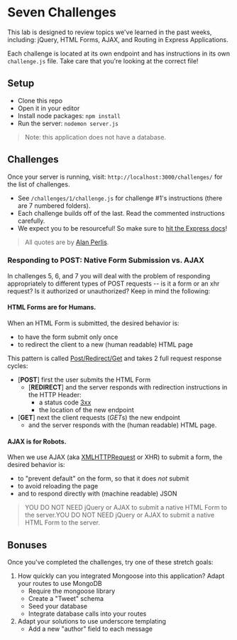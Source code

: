 # Seven Challenges

This lab is designed to review topics we've learned in the past weeks, including: jQuery, HTML Forms, AJAX, and Routing in Express Applications.

Each challenge is located at its own endpoint and has instructions in its own `challenge.js` file. Take care that you're looking at the correct file!

## Setup
* Clone this repo
* Open it in your editor
* Install node packages: `npm install`
* Run the server: `nodemon server.js`

> Note: this application does not have a database.

## Challenges
Once your server is running, visit: `http://localhost:3000/challenges/` for the list of challenges.
* See `/challenges/1/challenge.js` for challenge #1's instructions (there are 7 numbered folders).
* Each challenge builds off of the last. Read the commented instructions carefully.
* We expect you to be resourceful! So make sure to [hit the Express docs](https://expressjs.com/4x/api.html)!

> All quotes are by [Alan Perlis](https://en.wikipedia.org/wiki/Alan_Perlis).


### Responding to POST: Native Form Submission vs. AJAX
In challenges 5, 6, and 7 you will deal with the problem of responding appropriately to different types of POST requests -- is it a form or an xhr request? Is it authorized or unauthorized? Keep in mind the following:

#### HTML Forms are for Humans.

When an HTML Form is submitted, the desired behavior is:
* to have the form submit only once
* to redirect the client to a new (human readable) HTML page

This pattern is called [Post/Redirect/Get](https://en.wikipedia.org/wiki/Post/Redirect/Get) and takes 2 full request response cycles:
* [**POST**] first the user submits the HTML Form
    * [**REDIRECT**] and the server responds with redirection instructions in the HTTP Header:
        * a status code [3xx](https://en.wikipedia.org/wiki/List_of_HTTP_status_codes#3xx_Redirection)
        * the location of the new endpoint
* [**GET**] next the client requests (*GET*s) the new endpoint
    * and the server responds with the (human readable) HTML page.

#### AJAX is for Robots.

When we use AJAX (aka [XMLHTTPRequest](https://developer.mozilla.org/en-US/docs/Web/API/XMLHttpRequest) or XHR) to submit a form, the desired behavior is:
* to "prevent default" on the form, so that it does *not* submit
* to avoid reloading the page
* and to respond directly with (machine readable) JSON

> YOU DO NOT NEED jQuery or AJAX to submit a native HTML Form to the server.YOU DO NOT NEED jQuery or AJAX to submit a native HTML Form to the server. 

## Bonuses
Once you've completed the challenges, try one of these stretch goals:

1. How quickly can you integrated Mongoose into this application? Adapt your routes to use MongoDB
    + Require the mongoose library
    + Create a "Tweet" schema
    + Seed your database
    + Integrate database calls into your routes
2. Adapt your solutions to use underscore templating
    + Add a new "author" field to each message
